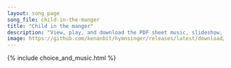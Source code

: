 ```yaml
---
layout: song_page
song_file: child-in-the-manger
title: "Child in the manger"
description: "View, play, and download the PDF sheet music, slideshow, and audio. Lyrics: Child in the manger, infant of Mary, outcast and stranger, Lord of all! Child who inherits all our transgressions, all our demerits on him fall.  Mona... english christian winter 4part chords"
image: https://github.com/kenanbit/hymnsinger/releases/latest/download/child-in-the-manger-trad.png
---
```


{% include choice_and_music.html %}